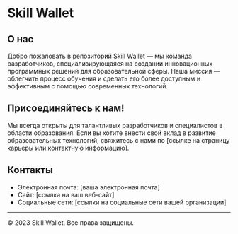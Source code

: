 # Skill Wallet

## О нас

Добро пожаловать в репозиторий Skill Wallet — мы команда разработчиков, специализирующаяся на создании инновационных программных решений для образовательной сферы. Наша миссия — облегчить процесс обучения и сделать его более доступным и эффективным с помощью современных технологий.

## Присоединяйтесь к нам!

Мы всегда открыты для талантливых разработчиков и специалистов в области образования. Если вы хотите внести свой вклад в развитие образовательных технологий, свяжитесь с нами по [ссылке на страницу карьеры или контактную информацию].

## Контакты

- Электронная почта: [ваша электронная почта]
- Сайт: [ссылка на ваш веб-сайт]
- Социальные сети: [ссылки на социальные сети вашей организации]

---

© 2023 Skill Wallet. Все права защищены.

